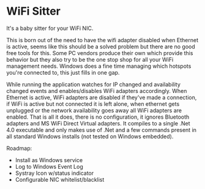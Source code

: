 # WiFi Sitter
It's a baby sitter for your WiFi NIC.  

This is born out of the need to have the wifi adapter disabled when Ethernet is
active, seems like this should be a solved problem but there are no good free
tools for this. Some PC vendors produce their own which provide this behavior
but they also try to be the one stop shop for all your WiFi management needs.
Windows does a fine time managing which hotspots you're connected to, this just
fills in one gap.

While running the application watches for IP changed and availability changed
events and enables/disables WiFi adapters accordingly. When Ethernet is active,
WiFi adapters are disabled if they've made a connection, if WiFi is active but
not connected it is left alone, when ethernet gets unplugged or the network
availability goes away all WiFi adapters are enabled. That is all it does,
there is no configuration, it ignores Bluetooth adapters and MS WiFi Direct
Virtual adapters. It compiles to a single .Net 4.0 executable and only makes
use of .Net and a few commands present in all standard Windows installs (not
tested on Windows embedded).

Roadmap:
* Install as Windows service
* Log to Windows Event Log
* Systray Icon w/status indicator
* Configurable NIC whitelist/blacklist
